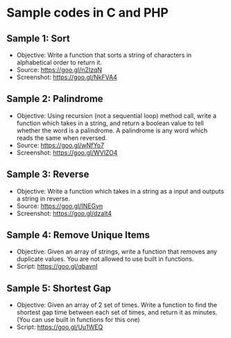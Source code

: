 # Sample codes in C and PHP

## Sample 1: Sort

* Objective: Write a function that sorts a string of characters in alphabetical order to return it. 
* Source: https://goo.gl/n2IzqN
* Screenshot: https://goo.gl/NkFVA4

## Sample 2: Palindrome

* Objective: Using recursion (not a sequential loop) method call, write a function which takes in a string, and return a boolean value to tell whether the word is a palindrome. A palindrome is any word which reads the same when reversed. 
* Source: https://goo.gl/wNfYo7
* Screenshot: https://goo.gl/WVlZO4

## Sample 3: Reverse

* Objective: Write a function which takes in a string as a input and outputs a string in reverse.
* Source: https://goo.gl/INEGyn
* Screenshot: https://goo.gl/dzalt4

## Sample 4: Remove Unique Items

* Objective: Given an array of strings, write a function that removes any duplicate values. You are not allowed to use built in functions.
* Script: https://goo.gl/qbavnI

## Sample 5: Shortest Gap

* Objective: Given an array of 2 set of times. Write a function to find the shortest gap time between each set of times, and return it as minutes. (You can use built in functions for this one)
* Script: https://goo.gl/Uu1WEQ
